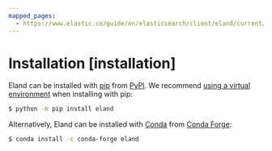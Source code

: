 ```yaml
---
mapped_pages:
  - https://www.elastic.co/guide/en/elasticsearch/client/eland/current/installation.html
---
```


# Installation [installation]

Eland can be installed with [pip](https://pip.pypa.io) from [PyPI](https://pypi.org/project/eland). We recommend [using a virtual environment](https://packaging.python.org/en/latest/guides/installing-using-pip-and-virtual-environments/) when installing with pip:

```sh
$ python -m pip install eland
```

Alternatively, Eland can be installed with [Conda](https://docs.conda.io) from [Conda Forge](https://anaconda.org/conda-forge/eland):

```sh
$ conda install -c conda-forge eland
```


